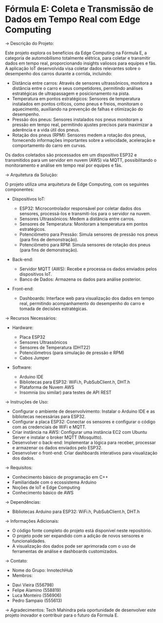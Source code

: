 # Fórmula E: Coleta e Transmissão de Dados em Tempo Real com Edge Computing
-> Descrição do Projeto:

  Este projeto explora os benefícios da Edge Computing na Fórmula E, a categoria de automobilismo totalmente elétrica, para coletar e transmitir dados em tempo real, proporcionando insights valiosos para equipes e fãs.
  A aplicação IoT desenvolvida visa coletar dados relevantes sobre o desempenho dos carros durante a corrida, incluindo:
  - Distância entre carros: Através de sensores ultrassônicos, monitora a distância entre o carro e seus competidores, permitindo análises estratégicas de ultrapassagem e posicionamento na pista.
  - Temperatura em pontos estratégicos: Sensores de temperatura instalados em pontos críticos, como pneus e freios, monitoram o aquecimento, auxiliando na prevenção de falhas e otimização do desempenho.
  - Pressão dos pneus: Sensores instalados nos pneus monitoram a pressão em tempo real, permitindo ajustes precisos para maximizar a aderência e a vida útil dos pneus.
  - Rotação dos pneus (RPM): Sensores medem a rotação dos pneus, fornecendo informações importantes sobre a velocidade, aceleração e comportamento do carro em curvas.

Os dados coletados são processados em um dispositivo ESP32 e transmitidos para um servidor em nuvem (AWS) via MQTT, possibilitando o monitoramento e análise em tempo real por equipes e fãs.

-> Arquitetura da Solução:

  O projeto utiliza uma arquitetura de Edge Computing, com os seguintes componentes:
- Dispositivos IoT:
  + ESP32: Microcontrolador responsável por coletar dados dos sensores, processá-los e transmiti-los para o servidor na nuvem.
  + Sensores Ultrassônicos: Medem a distância entre carros.
  + Sensores de Temperatura: Monitoram a temperatura em pontos estratégicos.
  + Potenciômetro para Pressão: Simula sensores de pressão nos pneus (para fins de demonstração).
  + Potenciômetro para RPM: Simula sensores de rotação dos pneus (para fins de demonstração).

- Back-end:
  + Servidor MQTT (AWS): Recebe e processa os dados enviados pelos dispositivos IoT.
  + Banco de Dados: Armazena os dados para análise posterior.

- Front-end:
  + Dashboards: Interface web para visualização dos dados em tempo real, permitindo acompanhamento do desempenho do carro e tomada de decisões estratégicas.

-> Recursos Necessários:

- Hardware:
  + Placa ESP32
  + Sensores Ultrassônicos
  + Sensores de Temperatura (DHT22)
  + Potenciômetros (para simulação de pressão e RPM)
  + Cabos Jumper

- Software:
  + Arduino IDE
  + Bibliotecas para ESP32: WiFi.h, PubSubClient.h, DHT.h
  + Plataforma de Nuvem AWS
  + Insomnia (ou similar) para testes de API REST

-> Instruções de Uso:
- Configurar o ambiente de desenvolvimento: Instalar o Arduino IDE e as bibliotecas necessárias para ESP32.
- Configurar a placa ESP32: Conectar os sensores e configurar o código com as credenciais de WiFi e MQTT.
- Criar instância na AWS: Configurar uma instância EC2 com Ubuntu Server e instalar o broker MQTT (Mosquitto).
- Desenvolver o back-end: Implementar a lógica para receber, processar e armazenar os dados enviados pelo ESP32.
- Desenvolver o front-end: Criar dashboards interativos para visualização dos dados.

-> Requisitos:
 - Conhecimento básico de programação em C++
  - Familiaridade com o ecossistema Arduino
  - Noções de IoT e Edge Computing
  - Conhecimento básico de AWS

-> Dependências:
  - Bibliotecas Arduino para ESP32: WiFi.h, PubSubClient.h, DHT.h

-> Informações Adicionais:
  - O código fonte completo do projeto está disponível neste repositório.
  - O projeto pode ser expandido com a adição de novos sensores e funcionalidades.
  - A visualização dos dados pode ser aprimorada com o uso de ferramentas de análise e dashboards customizados.

-> Contato:
  - Nome do Grupo: InnotechHub
  - Membros:
  + Davi Vieira (556798) 
  + Felipe Alamino (558819) 
  + Luca Monteiro (556906) 
  + Pedro Sampaio (555613) 

-> Agradecimentos:
  Tech Mahindra pela oportunidade de desenvolver este projeto inovador e contribuir para o futuro da Fórmula E.
